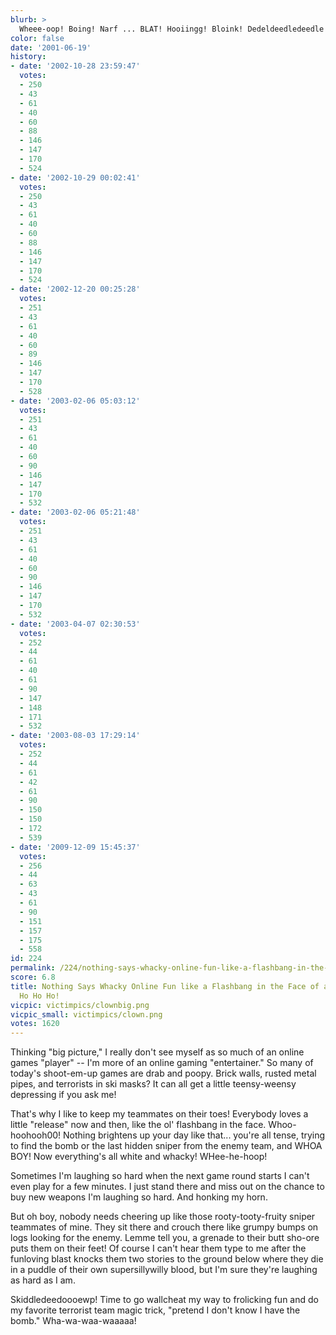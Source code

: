 ```yaml
---
blurb: >
  Wheee-oop! Boing! Narf ... BLAT! Hooiingg! Bloink! Dedeldeedledeedle ... Bling!
color: false
date: '2001-06-19'
history:
- date: '2002-10-28 23:59:47'
  votes:
  - 250
  - 43
  - 61
  - 40
  - 60
  - 88
  - 146
  - 147
  - 170
  - 524
- date: '2002-10-29 00:02:41'
  votes:
  - 250
  - 43
  - 61
  - 40
  - 60
  - 88
  - 146
  - 147
  - 170
  - 524
- date: '2002-12-20 00:25:28'
  votes:
  - 251
  - 43
  - 61
  - 40
  - 60
  - 89
  - 146
  - 147
  - 170
  - 528
- date: '2003-02-06 05:03:12'
  votes:
  - 251
  - 43
  - 61
  - 40
  - 60
  - 90
  - 146
  - 147
  - 170
  - 532
- date: '2003-02-06 05:21:48'
  votes:
  - 251
  - 43
  - 61
  - 40
  - 60
  - 90
  - 146
  - 147
  - 170
  - 532
- date: '2003-04-07 02:30:53'
  votes:
  - 252
  - 44
  - 61
  - 40
  - 61
  - 90
  - 147
  - 148
  - 171
  - 532
- date: '2003-08-03 17:29:14'
  votes:
  - 252
  - 44
  - 61
  - 42
  - 61
  - 90
  - 150
  - 150
  - 172
  - 539
- date: '2009-12-09 15:45:37'
  votes:
  - 256
  - 44
  - 63
  - 43
  - 61
  - 90
  - 151
  - 157
  - 175
  - 558
id: 224
permalink: /224/nothing-says-whacky-online-fun-like-a-flashbang-in-the-face-of-a-teammate-ho-ho-ho/
score: 6.8
title: Nothing Says Whacky Online Fun like a Flashbang in the Face of a Teammate!
  Ho Ho Ho!
vicpic: victimpics/clownbig.png
vicpic_small: victimpics/clown.png
votes: 1620
---
```


Thinking "big picture," I really don't see myself as so much of an
online games "player" -- I'm more of an online gaming "entertainer." So
many of today's shoot-em-up games are drab and poopy. Brick walls,
rusted metal pipes, and terrorists in ski masks? It can all get a little
teensy-weensy depressing if you ask me!

That's why I like to keep my teammates on their toes! Everybody loves a
little "release" now and then, like the ol' flashbang in the face.
Whoo-hoohooh00! Nothing brightens up your day like that... you're all
tense, trying to find the bomb or the last hidden sniper from the enemy
team, and WHOA BOY! Now everything's all white and whacky! WHee-he-hoop!

Sometimes I'm laughing so hard when the next game round starts I can't
even play for a few minutes. I just stand there and miss out on the
chance to buy new weapons I'm laughing so hard. And honking my horn.

But oh boy, nobody needs cheering up like those rooty-tooty-fruity
sniper teammates of mine. They sit there and crouch there like grumpy
bumps on logs looking for the enemy. Lemme tell you, a grenade to their
butt sho-ore puts them on their feet! Of course I can't hear them type
to me after the funloving blast knocks them two stories to the ground
below where they die in a puddle of their own supersillywilly blood, but
I'm sure they're laughing as hard as I am.

Skiddledeedoooewp! Time to go wallcheat my way to frolicking fun and do
my favorite terrorist team magic trick, "pretend I don't know I have the
bomb." Wha-wa-waa-waaaaa!